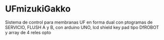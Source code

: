 # UFmizukiGakko
Sistema de control para membranas UF en forma dual con ptogramas de SERVICIO, FLUSH A y B, con arduino UNO, lcd shield key pad tipo DfROBOT y array de 4 reles opto
